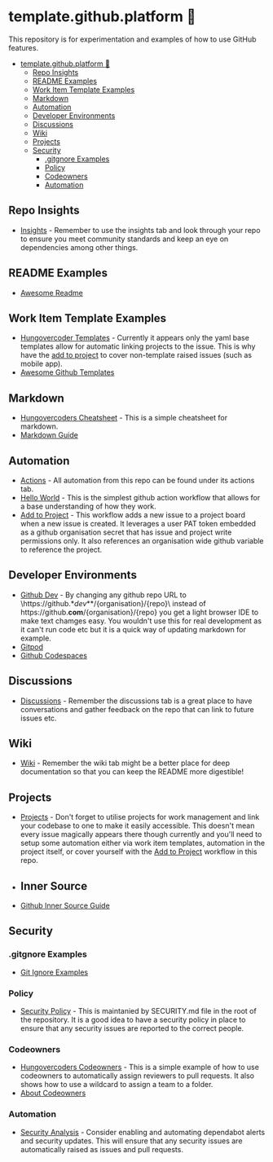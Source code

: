 # template.github.platform :beers:

This repository is for experimentation and examples of how to use GitHub features.

- [template.github.platform :beers:](#templategithubplatform-beers)
  - [Repo Insights](#repo-insights)
  - [README Examples](#readme-examples)
  - [Work Item Template Examples](#work-item-template-examples)
  - [Markdown](#markdown)
  - [Automation](#automation)
  - [Developer Environments](#developer-environments)
  - [Discussions](#discussions)
  - [Wiki](#wiki)
  - [Projects](#projects)
  - [Security](#security)
    - [.gitgnore Examples](#gitgnore-examples)
    - [Policy](#policy)
    - [Codeowners](#codeowners)
    - [Automation](#automation-1)

## Repo Insights

- [Insights](https://github.com/hungovercoders/template.github.platform/pulse) - Remember to use the insights tab and look through your repo to ensure you meet community standards and keep an eye on dependencies among other things.

## README Examples

- [Awesome Readme](https://github.com/matiassingers/awesome-readme)

## Work Item Template Examples

- [Hungovercoder Templates](.githhub/ISSUE_TEMPLATE) - Currently it appears only the yaml base templates allow for automatic linking projects to the issue. This is why have the [add to project](.github/workflows/add-to-project.yml) to cover non-template raised issues (such as mobile app).
- [Awesome Github Templates](https://github.com/devspace/awesome-github-templates)

## Markdown

- [Hungovercoders Cheatsheet](/MARKDOWN.md) - This is a simple cheatsheet for markdown.
- [Markdown Guide](https://www.markdownguide.org/cheat-sheet/)

## Automation

- [Actions](https://github.com/hungovercoders/template.github.platform/actions) - All automation from this repo can be found under its actions tab.
- [Hello World](.github/workflows/hello-world.yml) - This is the simplest github action workflow that allows for a base understanding of how they work.
- [Add to Project](.github/workflows/add-to-project.yml) - This workflow adds a new issue to a project board when a new issue is created. It leverages a user PAT token embedded as a github organisation secret that has issue and project write permissions only. It also references an organisation wide github variable to reference the project.

## Developer Environments

- [Github Dev](https://github.dev/hungovercoders/template.github.platform) - By changing any github repo URL to \https://github.\**dev**\*/{organisation}/{repo}\ instead of https://github.**com**/{organisation}/{repo} you get a light browser IDE to make text chamges easy. You wouldn't use this for real development as it can't run code etc but it is a quick way of updating markdown for example.
- [Gitpod](https://gitpod.io)
- [Github Codespaces](https://github.com/features/codespaces)

## Discussions

- [Discussions](https://github.com/hungovercoders/template.github.platform/wiki) - Remember the discussions tab is a great place to have conversations and gather feedback on the repo that can link to future issues etc.

## Wiki

- [Wiki](https://github.com/hungovercoders/template.github.platform/wiki) - Remember the wiki tab might be a better place for deep documentation so that you can keep the README more digestible!

## Projects

- [Projects](https://github.com/hungovercoders/template.github.platform/projects?query=is%3Aopen) - Don't forget to utilise projects for work management and link your codebase to one to make it easily accessible. This doesn't mean every issue magically appears there though currently and you'll need to setup some automation either via work item templates, automation in the project itself, or cover yourself with the [Add to Project](.github/workflows/add-to-project.yml) workflow in this repo.

- ## Inner Source

- [Github Inner Source Guide](https://githubtraining.github.io/innersource-theory/#/measuring_success)

## Security

### .gitgnore Examples

- [Git Ignore Examples](https://github.com/github/gitignore)

### Policy

- [Security Policy](https://github.com/hungovercoders/template.github.platform/security/policy) - This is maintanied by SECURITY.md file in the root of the repository. It is a good idea to have a security policy in place to ensure that any security issues are reported to the correct people.

### Codeowners

- [Hungovercoders Codeowners](.github/CODEOWNERS) - This is a simple example of how to use codeowners to automatically assign reviewers to pull requests. It also shows how to use a wildcard to assign a team to a folder.
- [About Codeowners](https://docs.github.com/en/repositories/managing-your-repositorys-settings-and-features/customizing-your-repository/about-code-owners)

### Automation

- [Security Analysis](https://github.com/hungovercoders/template.github.platform/settings/security_analysis) - Consider enabling and automating dependabot alerts and security updates. This will ensure that any security issues are automatically raised as issues and pull requests.


